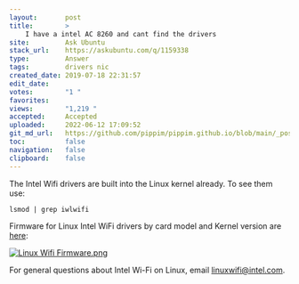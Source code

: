 ```yaml
---
layout:       post
title:        >
    I have a intel AC 8260 and cant find the drivers
site:         Ask Ubuntu
stack_url:    https://askubuntu.com/q/1159338
type:         Answer
tags:         drivers nic
created_date: 2019-07-18 22:31:57
edit_date:    
votes:        "1 "
favorites:    
views:        "1,219 "
accepted:     Accepted
uploaded:     2022-06-12 17:09:52
git_md_url:   https://github.com/pippim/pippim.github.io/blob/main/_posts/2019/2019-07-18-I-have-a-intel-AC-8260-and-cant-find-the-drivers.md
toc:          false
navigation:   false
clipboard:    false
---
```


The Intel Wifi drivers are built into the Linux kernel already. To see them use:

``` 
lsmod | grep iwlwifi
```

Firmware for Linux Intel WiFi drivers by card model and Kernel version are [here][1]:

[![Linux Wifi Firmware.png][2]][2]

For general questions about Intel Wi-Fi on Linux, email linuxwifi@intel.com.

  [1]: https://www.intel.ca/content/www/ca/en/support/articles/000005511/network-and-i-o/wireless-networking.html
  [2]: https://i.stack.imgur.com/EuQoM.png
